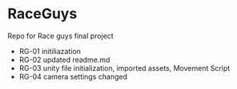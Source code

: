 # RaceGuys
Repo for Race guys final project
* RG-01 initiliazation
* RG-02 updated readme.md
* RG-03 unity file initialization, imported assets, Movement Script 
* RG-04 camera settings changed
